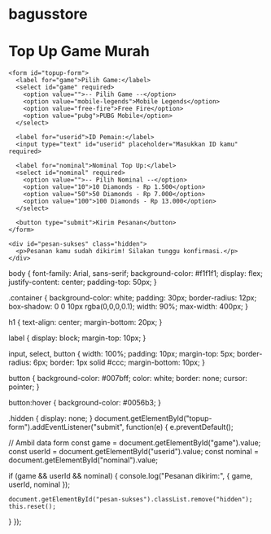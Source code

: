 # bagusstore
<!DOCTYPE html>
<html lang="id">
<head>
  <meta charset="UTF-8">
  <meta name="viewport" content="width=device-width, initial-scale=1">
  <title>Top Up Game</title>
  <link rel="stylesheet" href="style.css">
</head>
<body>
  <div class="container">
    <h1>Top Up Game Murah</h1>

    <form id="topup-form">
      <label for="game">Pilih Game:</label>
      <select id="game" required>
        <option value="">-- Pilih Game --</option>
        <option value="mobile-legends">Mobile Legends</option>
        <option value="free-fire">Free Fire</option>
        <option value="pubg">PUBG Mobile</option>
      </select>

      <label for="userid">ID Pemain:</label>
      <input type="text" id="userid" placeholder="Masukkan ID kamu" required>

      <label for="nominal">Nominal Top Up:</label>
      <select id="nominal" required>
        <option value="">-- Pilih Nominal --</option>
        <option value="10">10 Diamonds - Rp 1.500</option>
        <option value="50">50 Diamonds - Rp 7.000</option>
        <option value="100">100 Diamonds - Rp 13.000</option>
      </select>

      <button type="submit">Kirim Pesanan</button>
    </form>

    <div id="pesan-sukses" class="hidden">
      <p>Pesanan kamu sudah dikirim! Silakan tunggu konfirmasi.</p>
    </div>
  </div>

  <script src="script.js"></script>
</body>
</html>
body {
  font-family: Arial, sans-serif;
  background-color: #f1f1f1;
  display: flex;
  justify-content: center;
  padding-top: 50px;
}

.container {
  background-color: white;
  padding: 30px;
  border-radius: 12px;
  box-shadow: 0 0 10px rgba(0,0,0,0.1);
  width: 90%;
  max-width: 400px;
}

h1 {
  text-align: center;
  margin-bottom: 20px;
}

label {
  display: block;
  margin-top: 10px;
}

input, select, button {
  width: 100%;
  padding: 10px;
  margin-top: 5px;
  border-radius: 6px;
  border: 1px solid #ccc;
  margin-bottom: 10px;
}

button {
  background-color: #007bff;
  color: white;
  border: none;
  cursor: pointer;
}

button:hover {
  background-color: #0056b3;
}

.hidden {
  display: none;
}
document.getElementById("topup-form").addEventListener("submit", function(e) {
  e.preventDefault();

  // Ambil data form
  const game = document.getElementById("game").value;
  const userId = document.getElementById("userid").value;
  const nominal = document.getElementById("nominal").value;

  if (game && userId && nominal) {
    console.log("Pesanan dikirim:", { game, userId, nominal });

    document.getElementById("pesan-sukses").classList.remove("hidden");
    this.reset();
  }
});
